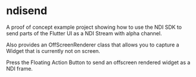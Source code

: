 # ndisend

A proof of concept example project showing how to use the NDI SDK to send parts of the Flutter UI as a NDI Stream with alpha channel.

Also provides an OffScreenRenderer class that allows you to capture a Widget that is currently not on screen.

Press the Floating Action Button to send an offscreen rendered widget as a NDI frame.
